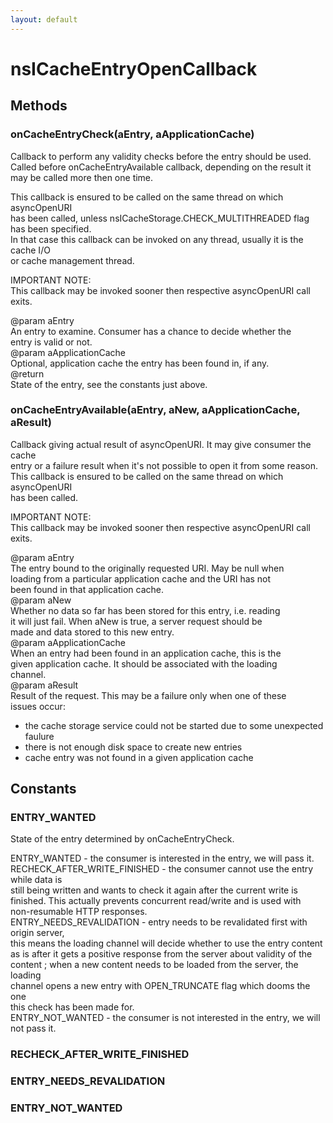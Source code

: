 ```yaml
---
layout: default
---
```


# nsICacheEntryOpenCallback #

## Methods ##

### onCacheEntryCheck(aEntry, aApplicationCache) ###
  
Callback to perform any validity checks before the entry should be used.  
Called before onCacheEntryAvailable callback, depending on the result it  
may be called more then one time.  
  
This callback is ensured to be called on the same thread on which asyncOpenURI  
has been called, unless nsICacheStorage.CHECK_MULTITHREADED flag has been specified.  
In that case this callback can be invoked on any thread, usually it is the cache I/O  
or cache management thread.  
  
IMPORTANT NOTE:   
This callback may be invoked sooner then respective asyncOpenURI call exits.  
  
@param aEntry  
   An entry to examine.  Consumer has a chance to decide whether the  
   entry is valid or not.  
@param aApplicationCache  
   Optional, application cache the entry has been found in, if any.  
@return  
   State of the entry, see the constants just above.  
  

### onCacheEntryAvailable(aEntry, aNew, aApplicationCache, aResult) ###
  
Callback giving actual result of asyncOpenURI.  It may give consumer the cache   
entry or a failure result when it's not possible to open it from some reason.  
This callback is ensured to be called on the same thread on which asyncOpenURI  
has been called.  
  
IMPORTANT NOTE:   
This callback may be invoked sooner then respective asyncOpenURI call exits.  
  
@param aEntry  
   The entry bound to the originally requested URI.  May be null when  
   loading from a particular application cache and the URI has not  
   been found in that application cache.  
@param aNew  
   Whether no data so far has been stored for this entry, i.e. reading  
   it will just fail.  When aNew is true, a server request should be  
   made and data stored to this new entry.  
@param aApplicationCache  
   When an entry had been found in an application cache, this is the  
   given application cache.  It should be associated with the loading  
   channel.  
@param aResult  
   Result of the request.  This may be a failure only when one of these  
   issues occur:  
   - the cache storage service could not be started due to some unexpected  
     faulure  
   - there is not enough disk space to create new entries  
   - cache entry was not found in a given application cache  
  

## Constants ##

### ENTRY_WANTED ###
  
State of the entry determined by onCacheEntryCheck.  
  
ENTRY_WANTED - the consumer is interested in the entry, we will pass it.  
RECHECK_AFTER_WRITE_FINISHED - the consumer cannot use the entry while data is  
   still being written and wants to check it again after the current write is  
   finished. This actually prevents concurrent read/write and is used with  
   non-resumable HTTP responses.  
ENTRY_NEEDS_REVALIDATION - entry needs to be revalidated first with origin server,  
   this means the loading channel will decide whether to use the entry content  
   as is after it gets a positive response from the server about validity of the  
   content ; when a new content needs to be loaded from the server, the loading  
   channel opens a new entry with OPEN_TRUNCATE flag which dooms the one  
   this check has been made for.  
ENTRY_NOT_WANTED - the consumer is not interested in the entry, we will not pass it.  
  

### RECHECK_AFTER_WRITE_FINISHED ###

### ENTRY_NEEDS_REVALIDATION ###

### ENTRY_NOT_WANTED ###
